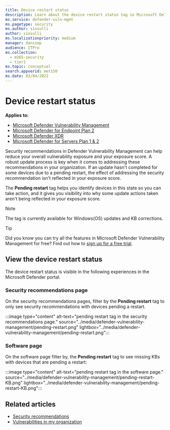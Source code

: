 ```yaml
---
title: Device restart status
description: Learn about the device restart status tag in Microsoft Defender Vulnerability Management
ms.service: defender-vuln-mgmt
ms.pagetype: security
ms.author: siosulli
author: siosulli
ms.localizationpriority: medium
manager: dansimp
audience: ITPro
ms.collection:
  - m365-security
  - tier1
ms.topic: conceptual
search.appverid: met150
ms.date: 03/04/2022
---
```


# Device restart status

**Applies to:**

- [Microsoft Defender Vulnerability Management](https://go.microsoft.com/fwlink/?linkid=2229011)
- [Microsoft Defender for Endpoint Plan 2](https://go.microsoft.com/fwlink/?linkid=2154037)
- [Microsoft Defender XDR](https://go.microsoft.com/fwlink/?linkid=2118804)
- [Microsoft Defender for Servers Plan 1 & 2](/azure/defender-for-cloud/plan-defender-for-servers-select-plan)

Security recommendations in Defender Vulnerability Management can help reduce your overall vulnerability exposure and your exposure score. A robust update process is key when it comes to addressing these recommendations in your organization. If an update hasn't completed for some devices due to a pending restart, the effect of addressing the security recommendation isn't reflected in your exposure score.

The **Pending restart** tag helps you identify devices in this state so you can take action, and it gives you visibility into why some update actions taken aren't being reflected in your exposure score.

> [!NOTE]
> The tag is currently available for Windows(OS) updates and KB corrections.

> [!TIP]
> Did you know you can try all the features in Microsoft Defender Vulnerability Management for free? Find out how to [sign up for a free trial](../defender-vulnerability-management/defender-vulnerability-management-trial.md).

## View the device restart status

The device restart status is visible in the following experiences in the Microsoft Defender portal.

### Security recommendations page

On the security recommendations pages, filter by the **Pending restart** tag to only see security recommendations with devices pending a restart.

:::image type="content" alt-text="pending restart tag in the security recommendations page." source="../media/defender-vulnerability-management/pending-restart.png" lightbox="../media/defender-vulnerability-management/pending-restart.png":::

### Software page

On the software page filter by, the **Pending restart** tag to see missing KBs with devices that are pending a restart:

:::image type="content" alt-text="pending restart tag in the software page." source="../media/defender-vulnerability-management/pending-restart-KB.png" lightbox="../media/defender-vulnerability-management/pending-restart-KB.png":::


## Related articles

- [Security recommendations](tvm-security-recommendation.md)
- [Vulnerabilities in my organization](tvm-weaknesses.md)
